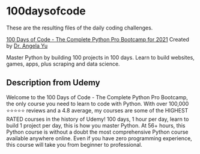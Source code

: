 # 100daysofcode

These are the resulting files of the daily coding challenges.

[100 Days of Code - The Complete Python Pro Bootcamp for 2021](https://www.udemy.com/course/100-days-of-code/)
Created by [Dr. Angela Yu](https://www.udemy.com/course/100-days-of-code/#instructor-1)

Master Python by building 100 projects in 100 days. 
Learn to build websites, games, apps, plus scraping and data science.

## Description from Udemy

Welcome to the 100 Days of Code - The Complete Python Pro Bootcamp, the only course you need to learn to code with Python. With over 100,000 ⭐️⭐️⭐️⭐️⭐️ reviews and a 4.8 average, my courses are some of the HIGHEST RATED courses in the history of Udemy! 100 days, 1 hour per day, learn to build 1 project per day, this is how you master Python. At 56+ hours, this Python course is without a doubt the most comprehensive Python course available anywhere online. Even if you have zero programming experience, this course will take you from beginner to professional.